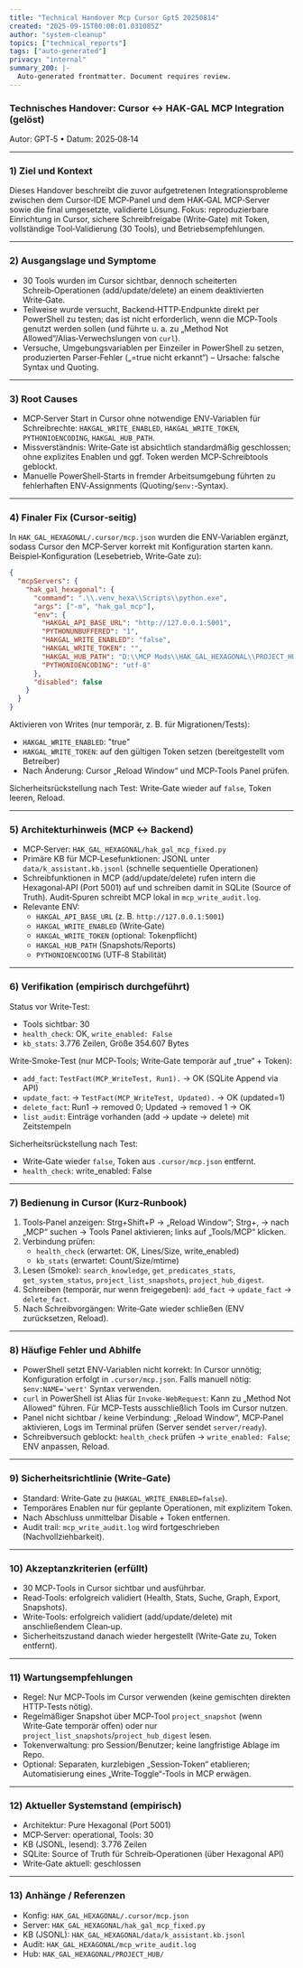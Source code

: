 ```yaml
---
title: "Technical Handover Mcp Cursor Gpt5 20250814"
created: "2025-09-15T00:08:01.031085Z"
author: "system-cleanup"
topics: ["technical_reports"]
tags: ["auto-generated"]
privacy: "internal"
summary_200: |-
  Auto-generated frontmatter. Document requires review.
---
```


### Technisches Handover: Cursor ↔ HAK‑GAL MCP Integration (gelöst)

Autor: GPT‑5 • Datum: 2025‑08‑14

---

### 1) Ziel und Kontext
Dieses Handover beschreibt die zuvor aufgetretenen Integrationsprobleme zwischen dem Cursor‑IDE MCP‑Panel und dem HAK‑GAL MCP‑Server sowie die final umgesetzte, validierte Lösung. Fokus: reproduzierbare Einrichtung in Cursor, sichere Schreibfreigabe (Write‑Gate) mit Token, vollständige Tool‑Validierung (30 Tools), und Betriebsempfehlungen.

---

### 2) Ausgangslage und Symptome
- 30 Tools wurden im Cursor sichtbar, dennoch scheiterten Schreib‑Operationen (add/update/delete) an einem deaktivierten Write‑Gate.
- Teilweise wurde versucht, Backend‑HTTP‑Endpunkte direkt per PowerShell zu testen; das ist nicht erforderlich, wenn die MCP‑Tools genutzt werden sollen (und führte u. a. zu „Method Not Allowed“/Alias‑Verwechslungen von `curl`).
- Versuche, Umgebungsvariablen per Einzeiler in PowerShell zu setzen, produzierten Parser‑Fehler („=true nicht erkannt“) – Ursache: falsche Syntax und Quoting.

---

### 3) Root Causes
- MCP‑Server Start in Cursor ohne notwendige ENV‑Variablen für Schreibrechte: `HAKGAL_WRITE_ENABLED`, `HAKGAL_WRITE_TOKEN`, `PYTHONIOENCODING`, `HAKGAL_HUB_PATH`.
- Missverständnis: Write‑Gate ist absichtlich standardmäßig geschlossen; ohne explizites Enablen und ggf. Token werden MCP‑Schreibtools geblockt.
- Manuelle PowerShell‑Starts in fremder Arbeitsumgebung führten zu fehlerhaften ENV‑Assignments (Quoting/`$env:`‑Syntax).

---

### 4) Finaler Fix (Cursor‑seitig)
In `HAK_GAL_HEXAGONAL/.cursor/mcp.json` wurden die ENV‑Variablen ergänzt, sodass Cursor den MCP‑Server korrekt mit Konfiguration starten kann. Beispiel‑Konfiguration (Lesebetrieb, Write‑Gate zu):

```json
{
  "mcpServers": {
    "hak_gal_hexagonal": {
      "command": ".\\.venv_hexa\\Scripts\\python.exe",
      "args": ["-m", "hak_gal_mcp"],
      "env": {
        "HAKGAL_API_BASE_URL": "http://127.0.0.1:5001",
        "PYTHONUNBUFFERED": "1",
        "HAKGAL_WRITE_ENABLED": "false",
        "HAKGAL_WRITE_TOKEN": "",
        "HAKGAL_HUB_PATH": "D:\\MCP Mods\\HAK_GAL_HEXAGONAL\\PROJECT_HUB",
        "PYTHONIOENCODING": "utf-8"
      },
      "disabled": false
    }
  }
}
```

Aktivieren von Writes (nur temporär, z. B. für Migrationen/Tests):
- `HAKGAL_WRITE_ENABLED`: "true"
- `HAKGAL_WRITE_TOKEN`: auf den gültigen Token setzen (bereitgestellt vom Betreiber)
- Nach Änderung: Cursor „Reload Window“ und MCP‑Tools Panel prüfen.

Sicherheitsrückstellung nach Test: Write‑Gate wieder auf `false`, Token leeren, Reload.

---

### 5) Architekturhinweis (MCP ↔ Backend)
- MCP‑Server: `HAK_GAL_HEXAGONAL/hak_gal_mcp_fixed.py`
- Primäre KB für MCP‑Lesefunktionen: JSONL unter `data/k_assistant.kb.jsonl` (schnelle sequentielle Operationen)
- Schreibfunktionen in MCP (add/update/delete) rufen intern die Hexagonal‑API (Port 5001) auf und schreiben damit in SQLite (Source of Truth). Audit‑Spuren schreibt MCP lokal in `mcp_write_audit.log`.
- Relevante ENV:
  - `HAKGAL_API_BASE_URL` (z. B. `http://127.0.0.1:5001`)
  - `HAKGAL_WRITE_ENABLED` (Write‑Gate)
  - `HAKGAL_WRITE_TOKEN` (optional: Tokenpflicht)
  - `HAKGAL_HUB_PATH` (Snapshots/Reports)
  - `PYTHONIOENCODING` (UTF‑8 Stabilität)

---

### 6) Verifikation (empirisch durchgeführt)
Status vor Write‑Test:
- Tools sichtbar: 30
- `health_check`: OK, `write_enabled: False`
- `kb_stats`: 3.776 Zeilen, Größe 354.607 Bytes

Write‑Smoke‑Test (nur MCP‑Tools; Write‑Gate temporär auf „true“ + Token):
- `add_fact`: `TestFact(MCP_WriteTest, Run1).` → OK (SQLite Append via API)
- `update_fact`: → `TestFact(MCP_WriteTest, Updated).` → OK (updated=1)
- `delete_fact`: Run1 → removed 0; Updated → removed 1 → OK
- `list_audit`: Einträge vorhanden (add → update → delete) mit Zeitstempeln

Sicherheitsrückstellung nach Test:
- Write‑Gate wieder `false`, Token aus `.cursor/mcp.json` entfernt.
- `health_check`: write_enabled: False

---

### 7) Bedienung in Cursor (Kurz‑Runbook)
1. Tools‑Panel anzeigen: Strg+Shift+P → „Reload Window“; Strg+, → nach „MCP“ suchen → Tools Panel aktivieren; links auf „Tools/MCP“ klicken.
2. Verbindung prüfen:
   - `health_check` (erwartet: OK, Lines/Size, write_enabled)
   - `kb_stats` (erwartet: Count/Size/mtime)
3. Lesen (Smoke): `search_knowledge`, `get_predicates_stats`, `get_system_status`, `project_list_snapshots`, `project_hub_digest`.
4. Schreiben (temporär, nur wenn freigegeben): `add_fact` → `update_fact` → `delete_fact`.
5. Nach Schreibvorgängen: Write‑Gate wieder schließen (ENV zurücksetzen, Reload).

---

### 8) Häufige Fehler und Abhilfe
- PowerShell setzt ENV‑Variablen nicht korrekt: In Cursor unnötig; Konfiguration erfolgt in `.cursor/mcp.json`. Falls manuell nötig: `$env:NAME='wert'` Syntax verwenden.
- `curl` in PowerShell ist Alias für `Invoke-WebRequest`: Kann zu „Method Not Allowed“ führen. Für MCP‑Tests ausschließlich Tools im Cursor nutzen.
- Panel nicht sichtbar / keine Verbindung: „Reload Window“, MCP‑Panel aktivieren, Logs im Terminal prüfen (Server sendet `server/ready`).
- Schreibversuch geblockt: `health_check` prüfen → `write_enabled: False`; ENV anpassen, Reload.

---

### 9) Sicherheitsrichtlinie (Write‑Gate)
- Standard: Write‑Gate zu (`HAKGAL_WRITE_ENABLED=false`).
- Temporäres Enablen nur für geplante Operationen, mit explizitem Token.
- Nach Abschluss unmittelbar Disable + Token entfernen.
- Audit trail: `mcp_write_audit.log` wird fortgeschrieben (Nachvollziehbarkeit).

---

### 10) Akzeptanzkriterien (erfüllt)
- 30 MCP‑Tools in Cursor sichtbar und ausführbar.
- Read‑Tools: erfolgreich validiert (Health, Stats, Suche, Graph, Export, Snapshots).
- Write‑Tools: erfolgreich validiert (add/update/delete) mit anschließendem Clean‑up.
- Sicherheitszustand danach wieder hergestellt (Write‑Gate zu, Token entfernt).

---

### 11) Wartungsempfehlungen
- Regel: Nur MCP‑Tools im Cursor verwenden (keine gemischten direkten HTTP‑Tests nötig).
- Regelmäßiger Snapshot über MCP‑Tool `project_snapshot` (wenn Write‑Gate temporär offen) oder nur `project_list_snapshots`/`project_hub_digest` lesen.
- Tokenverwaltung: pro Session/Benutzer; keine langfristige Ablage im Repo.
- Optional: Separaten, kurzlebigen „Session‑Token“ etablieren; Automatisierung eines „Write‑Toggle“-Tools in MCP erwägen.

---

### 12) Aktueller Systemstand (empirisch)
- Architektur: Pure Hexagonal (Port 5001)
- MCP‑Server: operational, Tools: 30
- KB (JSONL, lesend): 3.776 Zeilen
- SQLite: Source of Truth für Schreib‑Operationen (über Hexagonal API)
- Write‑Gate aktuell: geschlossen

---

### 13) Anhänge / Referenzen
- Konfig: `HAK_GAL_HEXAGONAL/.cursor/mcp.json`
- Server: `HAK_GAL_HEXAGONAL/hak_gal_mcp_fixed.py`
- KB (JSONL): `HAK_GAL_HEXAGONAL/data/k_assistant.kb.jsonl`
- Audit: `HAK_GAL_HEXAGONAL/mcp_write_audit.log`
- Hub: `HAK_GAL_HEXAGONAL/PROJECT_HUB/`


